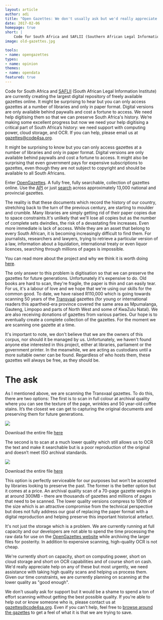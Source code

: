 ```yaml
---
layout: article
author: adi
title: "Open Gazettes: We don't usually ask but we'd really appreciate some help."
date: 2017-02-06
homepage: true
short: |
    Code for South Africa and SAFLII (Southern African Legal Information Institute) are currently creating the largest digital repository of freely available gazettes online.
image: old-gazettes.jpg

tools:
- name: opengazettes
types:
- name: opinion
themes:
- name: opendata
featured: true
---
```


Code for South Africa and [SAFLII](http://www.saflii.org) (South African Legal Information Institute) are currently creating the largest digital repository of freely available gazettes online. It might be surprising to hear but you can only access gazettes at a number of libraries and only in paper format. Digital versions are only available behind paywalls and cost a fortune to access. We need help digitising them so that we can preserve South Africa's history. We’re making some excellent progress but now we need your help digitising a critical part of South Africa’s history: we need support with computing power, cloud storage, and OCR. If you can help, please email us at [gazettes@code4sa.org](mailto:gazettes@code4sa.org).

It might be surprising to know but you can only access gazettes at a number of libraries and only in paper format. Digital versions are only available behind paywalls and cost a fortune to access. It might also be surprising that even government pays for expensive subscriptions to gazettes, even though they are not subject to copyright and should be available to all South Africans.

Enter [OpenGazettes](http://opengazettes.org.za). A fully free, fully searchable, collection of gazettes online. Use the [API](https://search.opengazettes.org.za/help/api) or just [search](http://search.opengazettes.org.za/) across approximately 13,000 national and provincial gazettes. 

The reality is that these documents which record the history of our country, stretching back to the turn of the previous century, are starting to moulder and crumble. Many libraries are simply getting rid of their paper copies due to space constraints.It's unlikely that we'll lose all copies but as the number of complete sets dwindles, the risk of a devastating fire increases. Even more immediate is lack of access. While they are an asset that belong to every South African, it is becoming increasingly difficult to find them. For journalists, researchers and lawyers, trying to retrieve a particular version of a law, information about a liquidation, international treaty or even liquor licences, searching through millions of pages is impossible. 

You can read more about the project and why we think it is worth doing [here](http://localhost:4000/2016/10/05/gazette-launch.html). 

The only answer to this problem is digitisation so that we can preserve the gazettes for future generations. Unfortunately it's expensive to do. Old books are hard to scan, they're fragile, the paper is thin and can easily tear. For us, it's a labour of love and we hope that we're using our skills for the common good. To date, we have raised R110,000 which is going towards scanning 50 years of the [Transvaal](https://en.wikipedia.org/wiki/Transvaal_Province) gazettes (for young or international readers this apartheid-era province covered the same area as Mpumalanga, Gauteng, Limpopo and parts of North West and some of KwaZulu Natal). We are also receiving donations of gazettes from various parties. Our hope is to eventually create a complete collection of the gazettes. For the moment we are scanning one gazette at a time.

It's important to note, we don't believe that we are the owners of this corpus, nor should it be managed by us. Unfortunately, we haven't found anyone else interested in this project, either at libraries, parliament or the government printer. In the meanwhile, we are acting as custodians until a more suitable owner can be found. Regardless of who hosts them, these gazettes will always be free, as they should be.

# The ask

As I mentioned above, we are scanning the Transvaal gazettes. To do this, there are two options: The first is to scan in full colour at archival quality where you can see the texture of the page, wrinkles and 50 year-old coffee stains. It’s the closest we can get to capturing the original documents and preserving them for future generations. 

<img style="max-width: 500px" class="center-block" src="{{ site.baseurl }}/img/articles/gazette-colour.jpg"/>

Download the entire file [here](https://www.dropbox.com/s/bk4fvfjtyrg1460/colour-2-original.pdf?dl=0)

The second is to scan at a much lower quality which still allows us to OCR the text and make it searchable but is a poor reproduction of the original and doesn’t meet ISO archival standards. 

<img style="max-width: 500px" class="center-block" src="{{ site.baseurl }}/img/articles/gazette-bw.jpg"/>

Download the entire file [here](https://www.dropbox.com/s/8kmnhsefr7rkog3/text-1.PDF?dl=0)

This option is perfectly serviceable for our purposes but won’t be accepted by libraries looking to preserve the past. The former is the better option but it comes at a price. An archival quality scan of a 70-page gazette weighs in at around 300MB - there are thousands of gazettes and millions of pages that need to be scanned. The lower quality versions compress to 100th of the size which is an attractive compromise from the technical perspective but does not fully address our goal of replacing the paper format with a digital reproduction and helping preserve this important historical artefact.

It's not just the storage which is a problem. We are currently running at full capacity and our developers are not able to spend the time processing the raw data for use on the [OpenGazettes website](http://opengazettes.org.za) while archiving the larger files for posterity. In addition to expensive scanning, high-quality OCR is not cheap. 

We're currently short on capacity, short on computing power, short on cloud storage and short on OCR capabilities and of course short on cash. We'd really appreciate help on any of these but most urgently, we need assistance with taking high quality scans and helping us process them. Given our time constraints, we are currently planning on scanning at the lower quality as "good enough". 

We don't usually ask for support but it would be a shame to spend a ton of effort scanning without getting the best possible quality. If you're able to help out or know someone who is, please contact us at [gazettes@code4sa.org](mailto:gazettes@code4sa.org). Even if you can't help, feel free to [browse around the gazettes](http://opengazettes.org.za/) to get a feel of what it is that we are trying to save.
